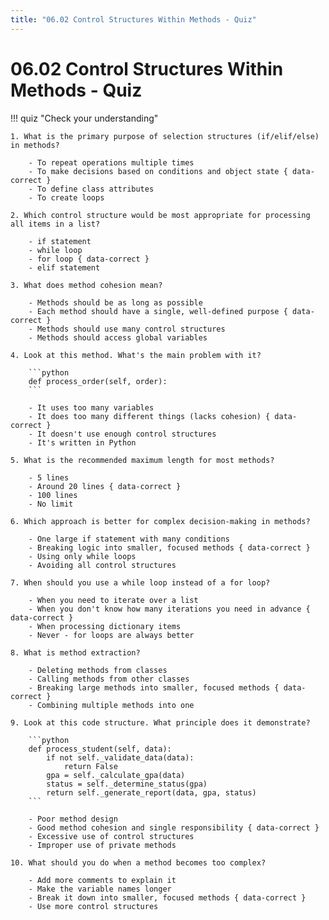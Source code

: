 ```yaml
---
title: "06.02 Control Structures Within Methods - Quiz"
---
```


# 06.02 Control Structures Within Methods - Quiz

!!! quiz "Check your understanding"

    1. What is the primary purpose of selection structures (if/elif/else) in methods?

        - To repeat operations multiple times
        - To make decisions based on conditions and object state { data-correct }
        - To define class attributes
        - To create loops

    2. Which control structure would be most appropriate for processing all items in a list?

        - if statement
        - while loop
        - for loop { data-correct }
        - elif statement

    3. What does method cohesion mean?

        - Methods should be as long as possible
        - Each method should have a single, well-defined purpose { data-correct }
        - Methods should use many control structures
        - Methods should access global variables

    4. Look at this method. What's the main problem with it?

        ```python
        def process_order(self, order):
        ```

        - It uses too many variables
        - It does too many different things (lacks cohesion) { data-correct }
        - It doesn't use enough control structures
        - It's written in Python

    5. What is the recommended maximum length for most methods?

        - 5 lines
        - Around 20 lines { data-correct }
        - 100 lines
        - No limit

    6. Which approach is better for complex decision-making in methods?

        - One large if statement with many conditions
        - Breaking logic into smaller, focused methods { data-correct }
        - Using only while loops
        - Avoiding all control structures

    7. When should you use a while loop instead of a for loop?

        - When you need to iterate over a list
        - When you don't know how many iterations you need in advance { data-correct }
        - When processing dictionary items
        - Never - for loops are always better

    8. What is method extraction?

        - Deleting methods from classes
        - Calling methods from other classes
        - Breaking large methods into smaller, focused methods { data-correct }
        - Combining multiple methods into one

    9. Look at this code structure. What principle does it demonstrate?

        ```python
        def process_student(self, data):
            if not self._validate_data(data):
                return False
            gpa = self._calculate_gpa(data)
            status = self._determine_status(gpa)
            return self._generate_report(data, gpa, status)
        ```

        - Poor method design
        - Good method cohesion and single responsibility { data-correct }
        - Excessive use of control structures
        - Improper use of private methods

    10. What should you do when a method becomes too complex?

        - Add more comments to explain it
        - Make the variable names longer
        - Break it down into smaller, focused methods { data-correct }
        - Use more control structures

